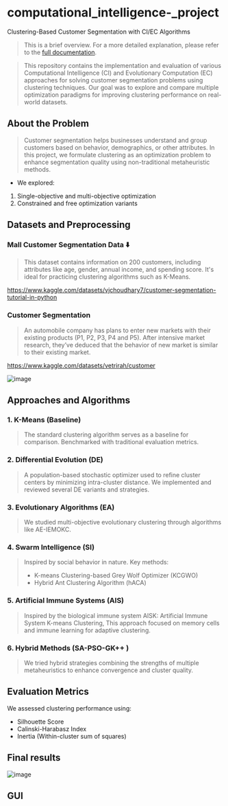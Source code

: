# computational_intelligence-_project
Clustering-Based Customer Segmentation with CI/EC Algorithms

> This is a brief overview. For a more detailed explanation, please refer to the [full documentation](docs/CI_documentation.pdf).



>This repository contains the implementation and evaluation of various Computational Intelligence (CI) and Evolutionary Computation (EC) approaches for solving customer segmentation problems using clustering techniques. Our goal was to explore and compare multiple optimization paradigms for improving clustering performance on real-world datasets.

## About the Problem
>Customer segmentation helps businesses understand and group customers based on behavior, demographics, or other attributes. In this project, we formulate clustering as an optimization problem to enhance segmentation quality using non-traditional metaheuristic methods.

* We explored:
1. Single-objective and multi-objective optimization
2. Constrained and free optimization variants

## Datasets and Preprocessing

### Mall Customer Segmentation Data ⬇️
> This dataset contains information on 200 customers, including attributes like age, gender, annual income, and spending score. It's ideal for practicing clustering algorithms such as K-Means.

https://www.kaggle.com/datasets/vjchoudhary7/customer-segmentation-tutorial-in-python

### Customer Segmentation
> An automobile company has plans to enter new markets with their existing products (P1, P2, P3, P4 and P5). After intensive market research, they’ve deduced that the behavior of new market is similar to their existing market.

https://www.kaggle.com/datasets/vetrirah/customer

![image](https://github.com/user-attachments/assets/092e2e9a-140e-4bf0-9f59-90439e09b248)


## Approaches and Algorithms

### 1. K-Means (Baseline)
> The standard clustering algorithm serves as a baseline for comparison. Benchmarked with traditional evaluation metrics.
### 2. Differential Evolution (DE)
>A population-based stochastic optimizer used to refine cluster centers by minimizing intra-cluster distance. We implemented and reviewed several DE variants and strategies.
### 3. Evolutionary Algorithms (EA)
>We studied multi-objective evolutionary clustering through algorithms like AE-IEMOKC.

### 4. Swarm Intelligence (SI)
> Inspired by social behavior in nature. Key methods:
> * K-means Clustering-based Grey Wolf Optimizer (KCGWO)
> * Hybrid Ant Clustering Algorithm (hACA)

### 5. Artificial Immune Systems (AIS)
> Inspired by the biological immune system
> AISK: Artificial Immune System K-means Clustering, This approach focused on memory cells and immune learning for adaptive clustering.


### 6. Hybrid Methods (SA-PSO-GK++ ) 
> We tried hybrid strategies combining the strengths of multiple metaheuristics to enhance convergence and cluster quality.


## Evaluation Metrics
We assessed clustering performance using:
* Silhouette Score
* Calinski-Harabasz Index
* Inertia (Within-cluster sum of squares)

## Final results 
![image](https://github.com/user-attachments/assets/c7fb0957-eea5-4c21-aa43-f2a97412dfa3)

## GUI 







